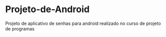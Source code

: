 # Projeto-de-Android
Projeto de aplicativo de senhas para android realizado no curso de projeto de programas
